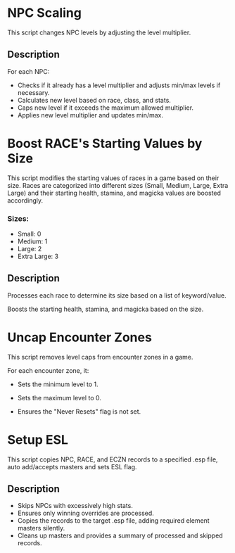 # NPC Scaling
This script changes NPC levels by adjusting the level multiplier.

## Description

For each NPC:

* Checks if it already has a level multiplier and adjusts min/max levels if necessary.
* Calculates new level based on race, class, and stats.
* Caps new level if it exceeds the maximum allowed multiplier.
* Applies new level multiplier and updates min/max.


# Boost RACE's Starting Values by Size

This script modifies the starting values of races in a game based on their size. Races are categorized into different sizes (Small, Medium, Large, Extra Large) and their starting health, stamina, and magicka values are boosted accordingly.

### Sizes:
- Small: 0
- Medium: 1
- Large: 2
- Extra Large: 3

## Description

Processes each race to determine its size based on a list of keyword/value.

Boosts the starting health, stamina, and magicka based on the size.

# Uncap Encounter Zones
This script removes level caps from encounter zones in a game.

For each encounter zone, it:

* Sets the minimum level to 1.

* Sets the maximum level to 0.

* Ensures the "Never Resets" flag is not set.


# Setup ESL
This script copies NPC, RACE, and ECZN records to a specified .esp file, auto add/accepts masters and sets ESL flag.

## Description
* Skips NPCs with excessively high stats.
* Ensures only winning overrides are processed.
* Copies the records to the target .esp file, adding required element masters silently.
* Cleans up masters and provides a summary of processed and skipped records.